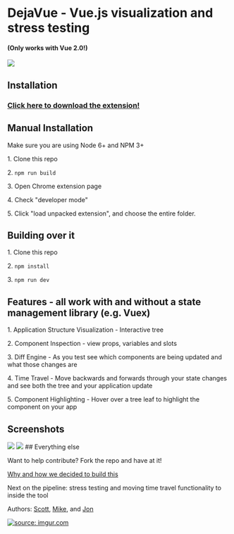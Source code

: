 # DejaVue - Vue.js visualization and stress testing 

<h4>(Only works with Vue 2.0!)</h4>

<img src="http://i.makeagif.com/media/2-11-2017/Qal6HH.gif" />

## Installation
<h3><a href="https://chrome.google.com/webstore/detail/dejavue/jpigngmphmclcmikmcbcfplgnhlnefbp?hl=en">Click here to download the extension!</a></h3>

## Manual Installation 

Make sure you are using Node 6+ and NPM 3+
<p>1. Clone this repo</p>
<p>2. <code>npm run build</code></p>
<p>3. Open Chrome extension page</p>
<p>4. Check "developer mode"</p>
<p>5. Click "load unpacked extension", and choose the entire folder.</p>

## Building over it
<p>1. Clone this repo</p>
<p>2. <code>npm install</code></p>
<p>3. <code>npm run dev</code></p>

## Features - all work with and without a state management library (e.g. Vuex)
<p>1. Application Structure Visualization - Interactive tree </p>
<p>2. Component Inspection - view props, variables and slots</p>
<p>3. Diff Engine - As you test see which components are being updated and what those changes are</p>
<p>4. Time Travel - Move backwards and forwards through your state changes and see both the tree and your application update</p>
<p>5. Component Highlighting - Hover over a tree leaf to highlight the component on your app</p>

## Screenshots
<img src="http://i.makeagif.com/media/2-11-2017/Qal6HH.gif" />
<img src="http://i.makeagif.com/media/2-11-2017/9388A-.gif" />
## Everything else
<p>Want to help contribute? Fork the repo and have at it!</p>
<p><a href="https://medium.com/@jonajumba/why-were-building-dejavue-js-80e037bf15e3#.tygt4by9o">Why and how we decided to build this</a></p>
<p>Next on the pipeline: stress testing and moving time travel functionality to inside the tool</p>

Authors:
<a href="https://github.com/sschwartz0">Scott</a>,
<a href="https://github.com/madebymtr">Mike</a>, and 
<a href="https://github.com/kimhjona">Jon</a>

<a href="http://imgur.com/SkifFa4"><img src="http://i.imgur.com/SkifFa4.png" title="source: imgur.com" /></a>

